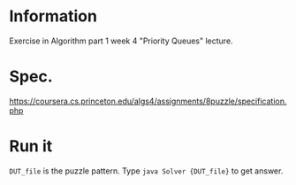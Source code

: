 # Information
Exercise in Algorithm part 1 week 4 "Priority Queues" lecture.

# Spec.
https://coursera.cs.princeton.edu/algs4/assignments/8puzzle/specification.php

# Run it
`DUT_file` is the puzzle pattern.
Type `java Solver {DUT_file}` to get answer.